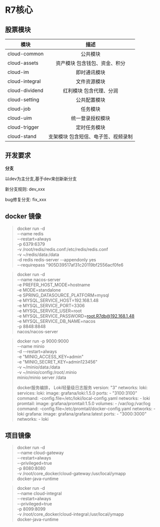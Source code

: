 # R7核心

## 股票模块
| 模块      | 描述     | 
| ---------- | :-----------:  |
| cloud-common     | 公共模块     |
| cloud-assets | 资产模块 包含钱包、资金、积分  |
| cloud-im| 即时通讯模块 |
|cloud-integral|文件资源模块|
|cloud-dividend| 红利模块 包含代理、分润|
|cloud-setting|公共配置模块|
|cloud-job|任务模块|
|cloud-uim|统一登录授权模块|
|cloud-trigger|定时任务模块|
|cloud-stand|支架模块 包含短信、电子签、视频录制|

## 开发要求

**分支**

以dev为主分支,基于dev来创新新分支

新分支规则: dev_xxx

bug修复分支: fix_xxx


## docker 镜像
 
>docker run -d \
 --name redis \
 --restart=always \
 -p 6379:6379 \
 -v /root/redis/redis.conf:/etc/redis/redis.conf \
 -v ~/redis/data:/data \
 -d redis redis-server --appendonly yes \
 --requirepass "905D39517af31c20119bf2556acf0fe6


>docker run -d \
--name nacos-server \
-e PREFER_HOST_MODE=hostname \
-e MODE=standalone \
-e SPRING_DATASOURCE_PLATFORM=mysql \
-e MYSQL_SERVICE_HOST=192.168.1.48 \
-e MYSQL_SERVICE_PORT=3306 \
-e MYSQL_SERVICE_USER=root \
-e MYSQL_SERVICE_PASSWORD=root.R7db@192.168.1.48 \
-e MYSQL_SERVICE_DB_NAME=nacos \
-p 8848:8848 \
nacos/nacos-server


>docker run -p 9000:9000 \
--name minio \
-d --restart=always \
-e "MINIO_ACCESS_KEY=admin" \
-e "MINIO_SECRET_KEY=admin123456" \
-v ~/minio/data:/data \
-v ~/minio/config:/root/.minio \
minio/minio server /data
>
>docker服务编排， Loki轻量级日志服务
>version: "3"
 networks:
   loki: 
 services:
   loki:
     image: grafana/loki:1.5.0
     ports:
       - "3100:3100"
     command: -config.file=/etc/loki/local-config.yaml
     networks:
       - loki
   promtail:
     image: grafana/promtail:1.5.0
     volumes:
       - /var/log:/var/log
     command: -config.file=/etc/promtail/docker-config.yaml
     networks:
       - loki
   grafana:
     image: grafana/grafana:latest
     ports:
       - "3000:3000"
     networks:
       - loki

## 项目镜像
>docker run -d \
 --name cloud-gateway \
 --restart=always \
 --privileged=true \
 -p 8080:8080 \
 -v /root/core_docker/cloud-gateway:/usr/local/ymapp \
 docker-java-runtime

>docker run -d \
 --name cloud-integral \
 --restart=always \
 --privileged=true \
 -p 8099:8099 \
 -v /root/core_docker/cloud-integral:/usr/local/ymapp \
 docker-java-runtime